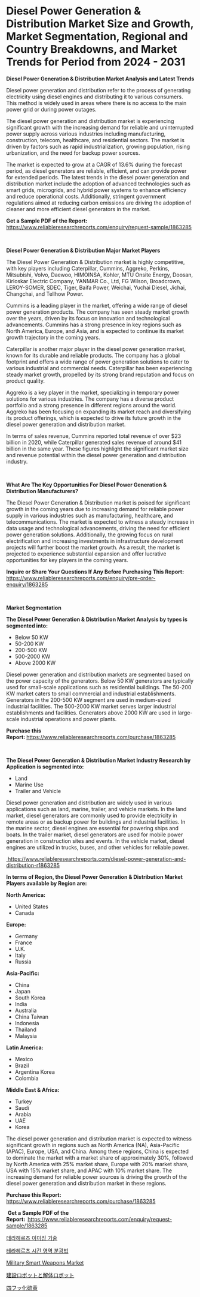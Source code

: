 <p><h1>Diesel Power Generation & Distribution Market Size and Growth, Market Segmentation, Regional and Country Breakdowns, and Market Trends for Period from 2024 -  2031</h1></p><p><strong>Diesel Power Generation & Distribution Market Analysis and Latest Trends</strong></p>
<p><p>Diesel power generation and distribution refer to the process of generating electricity using diesel engines and distributing it to various consumers. This method is widely used in areas where there is no access to the main power grid or during power outages.</p><p>The diesel power generation and distribution market is experiencing significant growth with the increasing demand for reliable and uninterrupted power supply across various industries including manufacturing, construction, telecom, healthcare, and residential sectors. The market is driven by factors such as rapid industrialization, growing population, rising urbanization, and the need for backup power sources.</p><p>The market is expected to grow at a CAGR of 13.6% during the forecast period, as diesel generators are reliable, efficient, and can provide power for extended periods. The latest trends in the diesel power generation and distribution market include the adoption of advanced technologies such as smart grids, microgrids, and hybrid power systems to enhance efficiency and reduce operational costs. Additionally, stringent government regulations aimed at reducing carbon emissions are driving the adoption of cleaner and more efficient diesel generators in the market.</p></p>
<p><strong>Get a Sample PDF of the Report:&nbsp;</strong> <a href="https://www.reliableresearchreports.com/enquiry/request-sample/1863285">https://www.reliableresearchreports.com/enquiry/request-sample/1863285</a></p>
<p>&nbsp;</p>
<p><strong>Diesel Power Generation & Distribution Major Market Players</strong></p>
<p><p>The Diesel Power Generation & Distribution market is highly competitive, with key players including Caterpillar, Cummins, Aggreko, Perkins, Mitsubishi, Volvo, Daewoo, HIMOINSA, Kohler, MTU Onsite Energy, Doosan, Kirloskar Electric Company, YANMAR Co., Ltd, FG Wilson, Broadcrown, LEROY-SOMER, SDEC, Tiger, Baifa Power, Weichai, Yuchai Diesel, Jichai, Changchai, and Tellhow Power.</p><p>Cummins is a leading player in the market, offering a wide range of diesel power generation products. The company has seen steady market growth over the years, driven by its focus on innovation and technological advancements. Cummins has a strong presence in key regions such as North America, Europe, and Asia, and is expected to continue its market growth trajectory in the coming years.</p><p>Caterpillar is another major player in the diesel power generation market, known for its durable and reliable products. The company has a global footprint and offers a wide range of power generation solutions to cater to various industrial and commercial needs. Caterpillar has been experiencing steady market growth, propelled by its strong brand reputation and focus on product quality.</p><p>Aggreko is a key player in the market, specializing in temporary power solutions for various industries. The company has a diverse product portfolio and a strong presence in different regions around the world. Aggreko has been focusing on expanding its market reach and diversifying its product offerings, which is expected to drive its future growth in the diesel power generation and distribution market.</p><p>In terms of sales revenue, Cummins reported total revenue of over $23 billion in 2020, while Caterpillar generated sales revenue of around $41 billion in the same year. These figures highlight the significant market size and revenue potential within the diesel power generation and distribution industry.</p></p>
<p>&nbsp;</p>
<p><strong>What Are The Key Opportunities For Diesel Power Generation & Distribution Manufacturers?</strong></p>
<p><p>The Diesel Power Generation & Distribution market is poised for significant growth in the coming years due to increasing demand for reliable power supply in various industries such as manufacturing, healthcare, and telecommunications. The market is expected to witness a steady increase in data usage and technological advancements, driving the need for efficient power generation solutions. Additionally, the growing focus on rural electrification and increasing investments in infrastructure development projects will further boost the market growth. As a result, the market is projected to experience substantial expansion and offer lucrative opportunities for key players in the coming years.</p></p>
<p><strong>Inquire or Share Your Questions If Any Before Purchasing This Report:</strong> <a href="https://www.reliableresearchreports.com/enquiry/pre-order-enquiry/1863285">https://www.reliableresearchreports.com/enquiry/pre-order-enquiry/1863285</a></p>
<p>&nbsp;</p>
<p><strong>Market Segmentation</strong></p>
<p><strong>The Diesel Power Generation & Distribution Market Analysis by types is segmented into:</strong></p>
<p><ul><li>Below 50 KW</li><li>50-200 KW</li><li>200-500 KW</li><li>500-2000 KW</li><li>Above 2000 KW</li></ul></p>
<p><p>Diesel power generation and distribution markets are segmented based on the power capacity of the generators. Below 50 KW generators are typically used for small-scale applications such as residential buildings. The 50-200 KW market caters to small commercial and industrial establishments. Generators in the 200-500 KW segment are used in medium-sized industrial facilities. The 500-2000 KW market serves larger industrial establishments and facilities. Generators above 2000 KW are used in large-scale industrial operations and power plants.</p></p>
<p><strong>Purchase this Report:&nbsp;</strong><a href="https://www.reliableresearchreports.com/purchase/1863285">https://www.reliableresearchreports.com/purchase/1863285</a></p>
<p>&nbsp;</p>
<p><strong>The Diesel Power Generation & Distribution Market Industry Research by Application is segmented into:</strong></p>
<p><ul><li>Land</li><li>Marine Use</li><li>Trailer and Vehicle</li></ul></p>
<p><p>Diesel power generation and distribution are widely used in various applications such as land, marine, trailer, and vehicle markets. In the land market, diesel generators are commonly used to provide electricity in remote areas or as backup power for buildings and industrial facilities. In the marine sector, diesel engines are essential for powering ships and boats. In the trailer market, diesel generators are used for mobile power generation in construction sites and events. In the vehicle market, diesel engines are utilized in trucks, buses, and other vehicles for reliable power.</p></p>
<p><a href="https://www.reliableresearchreports.com/diesel-power-generation-and-distribution-r1863285">&nbsp;https://www.reliableresearchreports.com/diesel-power-generation-and-distribution-r1863285</a></p>
<p><strong>In terms of Region, the Diesel Power Generation & Distribution Market Players available by Region are:</strong></p>
<p>
    <p> <strong> North America: </strong>
        <ul>
            <li>United States</li>
            <li>Canada</li>
        </ul>
        </p> 
    <p> <strong> Europe: </strong>
        <ul>
            <li>Germany</li>
            <li>France</li>
            <li>U.K.</li>
            <li>Italy</li>
            <li>Russia</li>
        </ul>
        </p> 
    <p> <strong> Asia-Pacific: </strong>
        <ul>
            <li>China</li>
            <li>Japan</li>
            <li>South Korea</li>
            <li>India</li>
            <li>Australia</li>
            <li>China Taiwan</li>
            <li>Indonesia</li>
            <li>Thailand</li>
            <li>Malaysia</li>
        </ul>
        </p> 
    <p> <strong> Latin America: </strong>
        <ul>
            <li>Mexico</li>
            <li>Brazil</li>
            <li>Argentina Korea</li>
            <li>Colombia</li>
        </ul>
        </p> 
    <p> <strong> Middle East & Africa: </strong>
        <ul>
            <li>Turkey</li>
            <li>Saudi</li>
            <li>Arabia</li>
            <li>UAE</li>
            <li>Korea</li>
        </ul>
    </p>
    </p>
<p><p>The diesel power generation and distribution market is expected to witness significant growth in regions such as North America (NA), Asia-Pacific (APAC), Europe, USA, and China. Among these regions, China is expected to dominate the market with a market share of approximately 30%, followed by North America with 25% market share, Europe with 20% market share, USA with 15% market share, and APAC with 10% market share. The increasing demand for reliable power sources is driving the growth of the diesel power generation and distribution market in these regions.</p></p>
<p><strong>Purchase this Report: </strong><a href="https://www.reliableresearchreports.com/purchase/1863285">https://www.reliableresearchreports.com/purchase/1863285</a></p>
<p>&nbsp;<strong>Get a Sample PDF of the Report:&nbsp;&nbsp;</strong><a href="https://www.reliableresearchreports.com/enquiry/request-sample/1863285">https://www.reliableresearchreports.com/enquiry/request-sample/1863285</a></p>
<p><strong></strong></p>
<p><p><a href="https://github.com/vsn7qpua81q/Market-Research-Report-List-1/blob/main/537737139781.md">테라헤르츠 이미징 기술</a></p><p><a href="https://github.com/Elenrrera7685/Market-Research-Report-List-1/blob/main/106205739782.md">테라헤르츠 시간 영역 분광법</a></p><p><a href="https://github.com/jhcraigie/Market-Research-Report-List-3/blob/main/military-smart-weapons-market.md">Military Smart Weapons Market</a></p><p><a href="https://medium.com/@annchovey1988/%E5%BB%BA%E8%A8%AD%E3%81%8A%E3%82%88%E3%81%B3%E8%A7%A3%E4%BD%93%E3%83%AD%E3%83%9C%E3%83%83%E3%83%88%E5%B8%82%E5%A0%B4%E3%81%AF-%E5%B8%82%E5%A0%B4%E3%82%B7%E3%82%A7%E3%82%A2-%E5%B8%82%E5%A0%B4%E5%8B%95%E5%90%91-%E3%81%8A%E3%82%88%E3%81%B3%E5%B8%82%E5%A0%B4%E6%88%90%E9%95%B7%E3%81%AB%E9%96%A2%E3%81%99%E3%82%8B%E6%83%85%E5%A0%B1%E3%82%92%E6%8F%90%E4%BE%9B%E3%81%97%E3%81%A6%E3%81%84%E3%81%BE%E3%81%99-2b21210f5797">建設ロボットと解体ロボット</a></p><p><a href="https://github.com/xnljig2898992/Market-Research-Report-List-1/blob/main/401143943173.md">四フッ化硫黄</a></p></p>